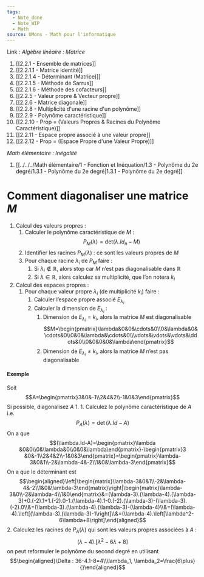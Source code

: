 ```yaml
---
tags:
  - Note_done
  - Note_WIP
  - Math
source: UMons - Math pour l'informatique
---
```


Link :
_Algèbre linéaire : Matrice_
1. [[2.2.1 - Ensemble de matrices]]
2. [[2.2.1.1 - Matrice identité]]
3. [[2.2.1.4 - Déterminant (Matrice)]]
4. [[2.2.1.5 - Méthode de Sarrus]]
5. [[2.2.1.6 - Méthode des cofacteurs]]
6. [[2.2.5 - Valeur propre & Vecteur propre]]
7. [[2.2.6 - Matrice diagonale]]
8. [[2.2.8 - Multiplicité d'une racine d'un polynôme]]
9. [[2.2.9 - Polynôme caractéristique]]
10. [[2.2.10 - Prop = (Valeurs Propres & Racines du Polynôme Caractéristique)]]
11. [[2.2.11 - Espace propre associé à une valeur propre]]
12. [[2.2.12 - Prop = (Espace Propre d'une Valeur Propre)]]

_Math élémentaire : Inégalité_
1. [[../../../Math élémentaire/1 - Fonction et Inéquation/1.3 - Polynôme du 2e degré/1.3.1 - Polynôme du 2e degré|1.3.1 - Polynôme du 2e degré]]
# Comment diagonaliser une matrice $M$ 
1. Calcul des valeurs propres :
	1. Calculer le polynôme caractéristique de $M$ : $$P_M(\lambda)=\text{det}(\lambda.Id_n-M)$$
	2. Identifier les racines $P_M(\lambda)$ : ce sont les valeurs propres de $M$
	3. Pour chaque racine $\lambda_i$ de $P_M$ faire :
		1. Si $\lambda_i\notin\mathbb{R}$, alors stop car $M$ n’est pas diagonalisable dans $\mathbb{R}$ 
		2. Si $\lambda\in\mathbb{R}$, alors calculez sa multiplicité, que l’on notera $k_i$
2. Calcul des espaces propres :
	1. Pour chaque valeur propre $\lambda_i$ (de multiplicité $k_i$) faire : 
		1. Calculer l’espace propre associé $E_{\lambda_i}$ 
		2. Calculer la dimension de $E_{\lambda_i}$ :
			1. Dimension de $E_{\lambda_i} = k_i$, alors la matrice $M$ est diagonalisable $$M=\begin{pmatrix}\lambda&0&0&\cdots&0\\0&\lambda&0&\cdots&0\\0&0&\lambda&\cdots&0\\\vdots&\vdots&\vdots&\ddots&0\\0&0&0&0&\lambda\end{pmatrix}$$
			2. Dimension de $E_{\lambda_i}\neq k_i$, alors la matrice $M$ n’est pas diagonalisable 

#### Exemple
Soit $$A=\begin{pmatrix}3&0&-1\\2&4&2\\-1&0&3\end{pmatrix}$$ Si possible, diagonalisez $A$ 
1. 
	1. Calculez le polynôme caractéristique de $A$ i.e. $$P_A(\lambda)=\det(\lambda.Id-A)$$ On a que $$(\lambda.Id-A)=\begin{pmatrix}\lambda &0&0\\0&\lambda&0\\0&0&\lambda\end{pmatrix}-\begin{pmatrix}3 &0&-1\\2&4&2\\-1&0&3\end{pmatrix}=\begin{pmatrix}\lambda-3&0&1\\-2&\lambda-4&-2\\1&0&\lambda-3\end{pmatrix}$$ On a que le déterminant est $$\begin{aligned}\left|\begin{matrix}\lambda-3&0&1\\-2&\lambda-4&-2\\1&0&\lambda-3\end{matrix}\right|\begin{matrix}\lambda-3&0\\-2&\lambda-4\\1&0\end{matrix}&=(\lambda-3).(\lambda-4).(\lambda-3)+0.(-2).1+1.(-2).0-1.(\lambda-4).1-0.(-2).(\lambda-3)-(\lambda-3).(-2).0\\&=(\lambda-3).(\lambda-4).(\lambda-3)-(\lambda-4)\\&=(\lambda-4).\left[(\lambda-3).(\lambda-3)-1\right]\\&=(\lambda-4).\left[\lambda^2-6\lambda+8\right]\end{aligned}$$
	2. Calculez les racines de $P_A(\lambda)$ qui sont les valeurs propres associées à $A$ : $$(\lambda-4).\left[\lambda^2-6\lambda+8\right]$$ on peut reformuler le polynôme du second degré en utilisant $$\begin{aligned}\Delta : 36-4.1-8=4\\\lambda_1, \lambda_2=\frac{6\plus}{}\end{aligned}$$
 